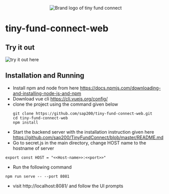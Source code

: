<p align="center"><img src="https://pin.ski/3smqXEU" alt="Brand logo of tiny fund connect"></p>

# tiny-fund-connect-web

## Try it out
![try it out here](http://172.232.132.251/)

## Installation and Running
- Install npm and node from here https://docs.npmjs.com/downloading-and-installing-node-js-and-npm
- Download vue cli https://cli.vuejs.org/config/
- clone the project using the command given below
  ```
  git clone https://github.com/sap200/tiny-fund-connect-web.git
  cd tiny-fund-connect-web
  npm install
  ```
- Start the backend server with the installation instruction given here https://github.com/sap200/TinyFundConnect/blob/master/README.md
- Go to secret.js in the main directory, change HOST name to the hostname of server
```
export const HOST = "<<Host-name>>:<<port>>"
```
- Run the following command
```
npm run serve -- --port 8081
```
- visit http://localhost:8081/ and follow the UI prompts 

